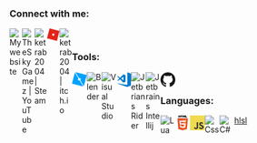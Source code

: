 ### Connect with me:

[<img align="left" alt="My website" width="22px" src="https://ketrab2004.github.io/website/images/TabIcon.png" />][website]
[<img align="left" alt="TheSkyGamez | YouTube" width="22px" src="https://cdn.jsdelivr.net/npm/simple-icons@v3/icons/youtube.svg" />][youtube]
[<img align="left" alt="ketrab2004 | Steam" width="22px" src="https://cdn.jsdelivr.net/npm/simple-icons@v3/icons/steam.svg" />][steam]
[<img align="left" alt="ketrab2004 | Roblox" width="22px" src="https://github.com/ketrab2004/ketrab2004/blob/master/roblox.png?raw=true" />][roblox]
[<img align="left" alt="ketrab2004 | itch.io" width="22px" src="https://cdn.jsdelivr.net/npm/simple-icons@3.13.0/icons/itch-dot-io.svg" />][itchio]

<br />

### Tools:

[<img align="left" alt="Roblox Studio" width="26px" src="https://github.com/ketrab2004/ketrab2004/blob/master/roblox_studio.png?raw=true" />][robloxStudio]
[<img align="left" alt="Blender" width="26px" src="https://cdn.jsdelivr.net/npm/simple-icons@3.4.1/icons/blender.svg" />][blender]
[<img align="left" alt="Visual Studio" width="26px" src="https://cdn.jsdelivr.net/npm/simple-icons@3.4.1/icons/visualstudio.svg" />][vs]
[<img align="left" alt="Visual Studio Code" width="26px" src="https://raw.githubusercontent.com/github/explore/80688e429a7d4ef2fca1e82350fe8e3517d3494d/topics/visual-studio-code/visual-studio-code.png" />][vsc]
[<img align="left" alt="Jetbrians Rider" width="26px" src="https://resources.jetbrains.com/storage/products/rider/img/meta/rider_logo_300x300.png" />][jetbrainsRider]
[<img align="left" alt="Jetbrains Intellij" width="26px" src="https://upload.wikimedia.org/wikipedia/commons/thumb/9/9c/IntelliJ_IDEA_Icon.svg/1024px-IntelliJ_IDEA_Icon.svg.png" /> ][jetbrainsIntellij]
[<img align="left" alt="GitHub" width="26px" src="https://raw.githubusercontent.com/github/explore/78df643247d429f6cc873026c0622819ad797942/topics/github/github.png" />][github]

<br />

### Languages:

[<img align="left" alt="Lua" width="26px" src="https://cdn.jsdelivr.net/npm/simple-icons@3.4.1/icons/lua.svg" />][lua]
[<img align="left" alt="HTML5" width="26px" src="https://raw.githubusercontent.com/github/explore/80688e429a7d4ef2fca1e82350fe8e3517d3494d/topics/html/html.png" />][html5]
[<img align="left" alt="JavaScript" width="26px" src="https://raw.githubusercontent.com/github/explore/80688e429a7d4ef2fca1e82350fe8e3517d3494d/topics/javascript/javascript.png" />][javascript]
[<img align="left" alt="Css" width="26px" src="https://cdn.jsdelivr.net/npm/simple-icons@3.4.1/icons/css3.svg" />][css]
[<img align="left" alt="C#" width="26px" src="https://cdn.jsdelivr.net/npm/simple-icons@3.13.0/icons/csharp.svg" />][c#]
[hlsl][hlslLink]

<br />
<br />

[website]: https://ketrab2004.github.io/website/
[youtube]: https://www.youtube.com/channel/UCmMV_GjGKCHWn9T8frqS3nQ?view_as=subscriber
[roblox]: https://www.roblox.com/users/70888354/profile
[steam]: https://steamcommunity.com/id/ketrab2004/
[itchio]: https://ketrab2004.itch.io/
[reddit]: https://www.reddit.com/user/ketrab2004

[robloxStudio]: https://www.roblox.com/create
[blender]: https://www.blender.org/
[vs]: https://visualstudio.microsoft.com/
[vsc]: https://code.visualstudio.com/
[github]: https://github.com/ketrab2004
[jetbrainsRider]: https://www.jetbrains.com/rider/
[jetbrainsIntellij]: https://www.jetbrains.com/idea/

[html5]: https://ketrab2004.github.io/website/
[javascript]: https://ketrab2004.github.io/website/projects
[css]: https://ketrab2004.github.io/website/
[lua]: https://developer.roblox.com/en-us/api-reference/lua-docs
[c#]: https://docs.unity3d.com/Manual/
[hlslLink]: https://nl.wikipedia.org/wiki/High_Level_Shader_Language
